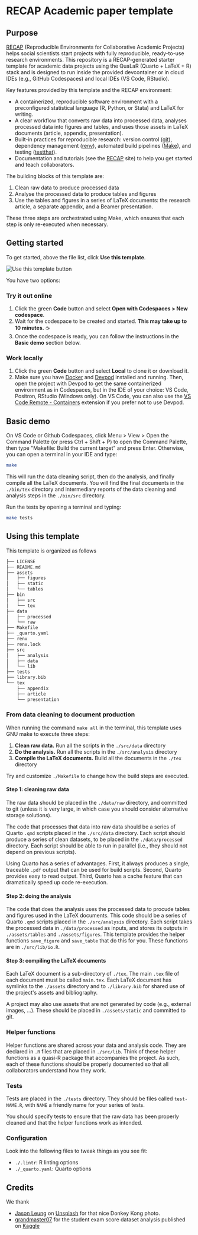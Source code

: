 # RECAP Academic paper template

## Purpose

[RECAP](https://recap-org.github.io) (Reproducible Environments for Collaborative Academic Projects) helps social scientists start projects with fully reproducible, ready-to-use research environments. This repository is a RECAP-generated starter template for academic data projects using the QuaLaR (Quarto + LaTeX + R) stack and is designed to run inside the provided devcontainer or in cloud IDEs (e.g., GitHub Codespaces) and local IDEs (VS Code, RStudio).

Key features provided by this template and the RECAP environment:

- A containerized, reproducible software environment with a preconfigured statistical language (R, Python, or Stata) and LaTeX for writing.
- A clear workflow that converts raw data into processed data, analyses processed data into figures and tables, and uses those assets in LaTeX documents (article, appendix, presentation).
- Built-in practices for reproducible research: version control ([git](https://git-scm.com/)), dependency management ([renv](https://rstudio.github.io/renv/)), automated build pipelines ([Make](https://www.gnu.org/software/make/make.html)), and testing ([testthat](https://testthat.r-lib.org/)).
- Documentation and tutorials (see the [RECAP](https://recap-org.github.io) site) to help you get started and teach collaborators.

The building blocks of this template are:

1. Clean raw data to produce processed data
2. Analyse the processed data to produce tables and figures
3. Use the tables and figures in a series of LaTeX documents: the research article, a separate appendix, and a Beamer presentation. 

These three steps are orchestrated using Make, which ensures that each step is only re-executed when necessary.

## Getting started

To get started, above the file list, click **Use this template**.

![Use this template button](https://docs.github.com/assets/cb-76823/mw-1440/images/help/repository/use-this-template-button.webp)

You have two options: 

### Try it out online

1. Click the green **Code** button and select **Open with Codespaces > New codespace**.
2. Wait for the codespace to be created and started. **This may take up to 10 minutes.** ☕
3. Once the codespace is ready, you can follow the instructions in the **Basic demo** section below.

### Work locally

1. Click the green **Code** button and select **Local** to clone it or download it. 
2. Make sure you have [Docker](https://www.docker.com/get-started/) and [Devpod](https://devpod.sh/) installed and running. Then, open the project with Devpod to get the same containerized environment as in Codespaces, but in the IDE of your choice: VS Code, Positron, RStudio (Windows only). On VS Code, you can also use the [VS Code Remote - Containers](https://code.visualstudio.com/docs/remote/containers) extension if you prefer not to use Devpod.

## Basic demo

On VS Code or Github Codespaces, click Menu > View > Open the Command Palette (or press Ctrl + Shift + P) to open the Command Palette, then type "Makefile: Build the current target" and press Enter. Otherwise, you can open a terminal in your IDE and type:

```bash
make
```

 This will run the data cleaning script, then do the analysis, and finally compile all the LaTeX documents. You will find the final documents in the `./bin/tex` directory and intermediary reports of the data cleaning and analysis steps in the `./bin/src` directory.

Run the tests by opening a terminal and typing: 

```bash
make tests
```

## Using this template

This template is organized as follows

```bash
├── LICENSE
├── README.md
├── assets
│   ├── figures
│   ├── static
│   └── tables
├── bin
│   ├── src
│   └── tex
├── data
│   ├── processed
│   └── raw
├── Makefile
├── _quarto.yaml
├── renv
├── renv.lock
├── src
│   ├── analysis
│   ├── data
│   └── lib
├── tests
├── library.bib
└── tex
    ├── appendix
    ├── article
    └── presentation
```

### From data cleaning to document production

When running the command `make all` in the terminal, this template uses GNU make to execute three steps: 

1. **Clean raw data.** Run all the scripts in the `./src/data` directory
2. **Do the analysis.** Run all the scripts in the `./src/analysis` directory
3. **Compile the LaTeX documents.** Build all the documents in the `./tex` directory

Try and customize `./Makefile` to change how the build steps are executed. 

#### Step 1: cleaning raw data

The raw data should be placed in the `./data/raw` directory, and committed to git (unless it is very large, in which case you should consider alternative storage solutions). 

The code that processes that data into raw data should be a series of Quarto `.qmd` scripts placed in the `./src/data` directory. Each script should produce a series of clean datasets, to be placed in the `./data/processed` directory. Each script should be able to run in parallel (i.e., they should not depend on previous scripts). 

Using Quarto has a series of advantages. First, it always produces a single, traceable `.pdf` output that can be used for build scripts. Second, Quarto provides easy to read output. Third, Quarto has a cache feature that can dramatically speed up code re-execution. 

#### Step 2: doing the analysis

The code that does the analysis uses the processed data to procude tables and figures used in the LaTeX documents. This code should be a series of Quarto `.qmd` scripts placed in the `./src/analysis` directory. Each script takes the processed data in `./data/processed` as inputs, and stores its outputs in `./assets/tables` and `./assets/figures`. This template provides the helper functions `save_figure` and `save_table` that do this for you. These functions are in `./src/lib/io.R`. 

#### Step 3: compiling the LaTeX documents

Each LaTeX document is a sub-directory of `./tex`. The main `.tex` file of each document must be called `main.tex`. Each LaTeX document has symlinks to the `./assets` directory and to `./library.bib` for shared use of the project's assets and bibliography. 

A project may also use assets that are not generated by code (e.g., external images, ...). These should be placed in `./assets/static` and committed to git. 

### Helper functions

Helper functions are shared across your data and analysis code. They are declared in `.R` files that are placed in `./src/lib`. Think of these helper functions as a quasi-R package that accompanies the project. As such, each of these functions should be properly documented so that all collaborators understand how they work.  

### Tests

Tests are placed in the `./tests` directory. They should be files called `test-NAME.R`, with `NAME` a friendly name for your series of tests. 

You should specify tests to ensure that the raw data has been properly cleaned and that the helper functions work as intended. 

### Configuration

Look into the following files to tweak things as you see fit: 

- `./.lintr`: R linting options
- `./_quarto.yaml`: Quarto options

## Credits

We thank 

- [Jason Leung](https://unsplash.com/@ninjason?utm_content=creditCopyText&utm_medium=referral&utm_source=unsplash) on [Unsplash](https://unsplash.com/photos/donkey-kong-arcade-game-screen-with-1981-date-c5tiCWrZADc?utm_content=creditCopyText&utm_medium=referral&utm_source=unsplash) for that nice Donkey Kong photo.
- [grandmaster07](https://www.kaggle.com/grandmaster07) for the student exam score dataset analysis published on [Kaggle](https://www.kaggle.com/datasets/grandmaster07/student-exam-score-dataset-analysis)